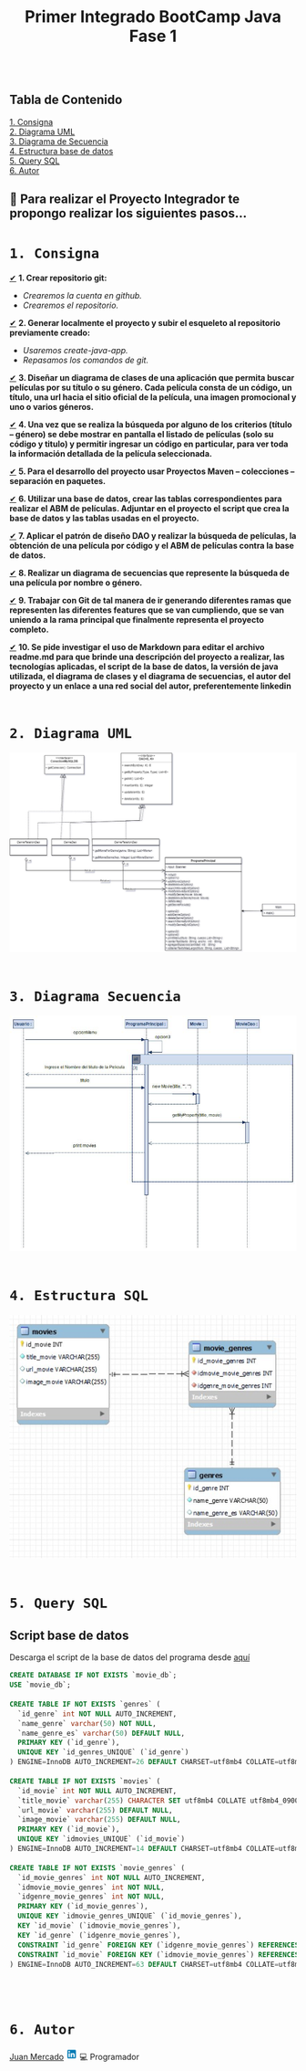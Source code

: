 [✔]: assets/images/checkbox-small-blue.png


<h1 align="center">
  Primer Integrado BootCamp Java Fase 1
</h1>
<br/>



<br/>

## Tabla de Contenido

  <summary>
    <a href="#1-consigna">1. Consigna</a>
  </summary>
  
  <summary>
    <a href="#2-diagrama-uml">2. Diagrama UML</a>
  </summary>
  
  <summary>
    <a href="#3-diagrama-secuencia">3. Diagrama de Secuencia</a>
  </summary>
  
  <summary>
    <a href="#4-estructura-sql">4. Estructura base de datos</a>
  </summary>
  
  <summary>
    <a href="#5-query-sql">5. Query SQL</a>
  </summary>
  
  <summary>
    <a href="#6-autor">6. Autor</a>
  </summary>

## 🚀 Para realizar el Proyecto Integrador te propongo realizar los siguientes pasos...

# `1. Consigna`

 [✔] **1. Crear repositorio git:**
  - *Crearemos la cuenta en github.*
  - *Crearemos el repositorio.*

[✔] **2. Generar localmente el proyecto y subir el esqueleto al repositorio previamente creado:**

  - *Usaremos create-java-app.*
  - *Repasamos los comandos de git.*

[✔] **3. Diseñar un diagrama de clases de una aplicación que permita buscar películas por su título o su género. Cada película consta de un código, un título, una url hacia el sitio oficial de la película, una imagen promocional y uno o varios géneros.**

[✔] **4. Una vez que se realiza la búsqueda por alguno de los criterios (título – género) se debe mostrar en pantalla el listado de películas (solo su código y titulo) y permitir ingresar un código en particular, para ver toda la información detallada de la película seleccionada.**

[✔] **5. Para el desarrollo del proyecto usar Proyectos Maven – colecciones – separación en paquetes.**

[✔] **6. Utilizar una base de datos, crear las tablas correspondientes para realizar el ABM de películas. Adjuntar en el proyecto el script que crea la base de datos y las tablas usadas en el proyecto.**

[✔] **7. Aplicar el patrón de diseño DAO y realizar la búsqueda de películas, la obtención de una película por código y el ABM de películas contra la base de datos.**

[✔] **8. Realizar un diagrama de secuencias que represente la búsqueda de una película por nombre o género.**

[✔] **9. Trabajar con Git de tal manera de ir generando diferentes ramas que representen las diferentes features que se van cumpliendo, que se van uniendo a la rama principal que finalmente representa el proyecto completo.**

[✔] **10. Se pide investigar el uso de Markdown para editar el archivo readme.md para que brinde una descripción del proyecto a realizar, las tecnologías aplicadas, el script de la base de datos, la versión de java utilizada, el diagrama de clases y el diagrama de secuencias, el autor del
proyecto y un enlace a una red social del autor, preferentemente linkedin**
<br/><br/>

# `2. Diagrama UML`
![](./assets/diagrama_integrador.jpg)
<br/><br/>

# `3. Diagrama Secuencia`
![](./assets/DiagramaSecuencia.jpg)
<br/><br/>

# `4. Estructura SQL`
![](./assets/diagrama_sql.jpg)
<br/><br/>

# `5. Query SQL`
## Script base de datos
Descarga el script de la base de datos del programa desde [aquí](https://drive.google.com/drive/folders/1flybW8EWSQebvya6_al06LlnicPl8NKV?usp=sharing)
```sql
CREATE DATABASE IF NOT EXISTS `movie_db`;
USE `movie_db`;

CREATE TABLE IF NOT EXISTS `genres` (
  `id_genre` int NOT NULL AUTO_INCREMENT,
  `name_genre` varchar(50) NOT NULL,
  `name_genre_es` varchar(50) DEFAULT NULL,
  PRIMARY KEY (`id_genre`),
  UNIQUE KEY `id_genres_UNIQUE` (`id_genre`)
) ENGINE=InnoDB AUTO_INCREMENT=26 DEFAULT CHARSET=utf8mb4 COLLATE=utf8mb4_0900_ai_ci;

CREATE TABLE IF NOT EXISTS `movies` (
  `id_movie` int NOT NULL AUTO_INCREMENT,
  `title_movie` varchar(255) CHARACTER SET utf8mb4 COLLATE utf8mb4_0900_ai_ci NOT NULL,
  `url_movie` varchar(255) DEFAULT NULL,
  `image_movie` varchar(255) DEFAULT NULL,
  PRIMARY KEY (`id_movie`),
  UNIQUE KEY `idmovies_UNIQUE` (`id_movie`)
) ENGINE=InnoDB AUTO_INCREMENT=14 DEFAULT CHARSET=utf8mb4 COLLATE=utf8mb4_0900_ai_ci;

CREATE TABLE IF NOT EXISTS `movie_genres` (
  `id_movie_genres` int NOT NULL AUTO_INCREMENT,
  `idmovie_movie_genres` int NOT NULL,
  `idgenre_movie_genres` int NOT NULL,
  PRIMARY KEY (`id_movie_genres`),
  UNIQUE KEY `idmovie_genres_UNIQUE` (`id_movie_genres`),
  KEY `id_movie` (`idmovie_movie_genres`),
  KEY `id_genre` (`idgenre_movie_genres`),
  CONSTRAINT `id_genre` FOREIGN KEY (`idgenre_movie_genres`) REFERENCES `genres` (`id_genre`) ON DELETE CASCADE,
  CONSTRAINT `id_movie` FOREIGN KEY (`idmovie_movie_genres`) REFERENCES `movies` (`id_movie`) ON DELETE CASCADE
) ENGINE=InnoDB AUTO_INCREMENT=63 DEFAULT CHARSET=utf8mb4 COLLATE=utf8mb4_0900_ai_ci;
```
<br/><br/>
# `6. Autor`
[Juan Mercado](https://github.com/juan86) <a href="https://www.linkedin.com/in/juan-mercado-0aba7a68/"><img src="assets/linkedin.svg" width="20" height="20"></img></a>
💻 Programador